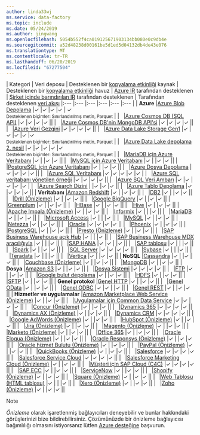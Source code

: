 ```yaml
---
author: linda33wj
ms.service: data-factory
ms.topic: include
ms.date: 05/24/2019
ms.author: jingwang
ms.openlocfilehash: 5054b552f4ca019125671903134bb080e0c9db4e
ms.sourcegitcommit: a52d48238d00161be5d1ed5d04132db4de43e076
ms.translationtype: MT
ms.contentlocale: tr-TR
ms.lasthandoff: 06/20/2019
ms.locfileid: "67277504"
---
```

| Kategori | Veri deposu | Desteklenen bir [kopyalama etkinliği](../articles/data-factory/copy-activity-overview.md) kaynak | Desteklenen bir [kopyalama etkinliği](../articles/data-factory/copy-activity-overview.md) havuz | [Azure IR](../articles/data-factory/concepts-integration-runtime.md#azure-integration-runtime) tarafından desteklenen | [Şirket içinde barındırılan IR](../articles/data-factory/concepts-integration-runtime.md#self-hosted-integration-runtime) tarafından desteklenen | Tarafından desteklenen [veri akışı](../articles/data-factory/concepts-data-flow-overview.md)
|:--- |:--- |:--- |:--- |:--- |:--- |
| **Azure** |[Azure Blob Depolama](../articles/data-factory/connector-azure-blob-storage.md) |✓ |✓ |✓ |✓  | ✓ <br> <small>Desteklenen biçimler: Sınırlandırılmış metin, Parquet</small> |
| &nbsp; |[Azure Cosmos DB (SQL API)](../articles/data-factory/connector-azure-cosmos-db.md) |✓ |✓ |✓ |✓  ||
| &nbsp; |[Azure Cosmos DB'nin MongoDB API'si](../articles/data-factory/connector-azure-cosmos-db-mongodb-api.md) |✓ |✓ |✓ |✓  ||
| &nbsp; |[Azure Veri Gezgini](../articles/data-factory/connector-azure-data-explorer.md) |✓ |✓ |✓ |✓ ||
| &nbsp; |[Azure Data Lake Storage Gen1](../articles/data-factory/connector-azure-data-lake-store.md) |✓ |✓ |✓ |✓  |✓ <br> <small>Desteklenen biçimler: Sınırlandırılmış metin, Parquet</small> |
| &nbsp; |[Azure Data Lake depolama 2. nesil](../articles/data-factory/connector-azure-data-lake-storage.md) |✓ |✓ |✓ |✓  |✓ <br> <small>Desteklenen biçimler: Sınırlandırılmış metin, Parquet</small> |
| &nbsp; |[MariaDB için Azure Veritabanı](../articles/data-factory/connector-azure-database-for-mariadb.md) |✓ | |✓ |✓  ||
| &nbsp; |[MySQL için Azure Veritabanı](../articles/data-factory/connector-azure-database-for-mysql.md) |✓ | |✓ |✓  ||
| &nbsp; |[PostgreSQL için Azure Veritabanı](../articles/data-factory/connector-azure-database-for-postgresql.md) |✓ | |✓ |✓  ||
| &nbsp; |[Azure Dosya Depolama](../articles/data-factory/connector-azure-file-storage.md) |✓ |✓ |✓ |✓  ||
| &nbsp; |[Azure SQL Veritabanı](../articles/data-factory/connector-azure-sql-database.md) |✓ |✓ |✓ |✓  |✓  |
| &nbsp; |[Azure SQL veritabanı yönetilen örneği](../articles/data-factory/connector-azure-sql-database-managed-insance.md) |✓ |✓ |✓ |✓  ||
| &nbsp; |[Azure SQL Veri Ambarı](../articles/data-factory/connector-azure-sql-data-warehouse.md) |✓ |✓ |✓ |✓  |✓  |
| &nbsp; |[Azure Search Dizini](../articles/data-factory/connector-azure-search.md) | |✓ |✓ |✓  ||
| &nbsp; |[Azure Tablo Depolama](../articles/data-factory/connector-azure-table-storage.md) |✓ |✓ |✓ |✓  ||
| **Veritabanı** |[Amazon Redshift](../articles/data-factory/connector-amazon-redshift.md) |✓ | |✓ |✓  ||
| &nbsp; |[DB2](../articles/data-factory/connector-db2.md) |✓ | |✓ |✓  ||
| &nbsp; |[Drill (Önizleme)](../articles/data-factory/connector-drill.md) |✓ | |✓ |✓  ||
| &nbsp; |[Google BigQuery](../articles/data-factory/connector-google-bigquery.md) |✓ | |✓ |✓  ||
| &nbsp; |[Greenplum](../articles/data-factory/connector-greenplum.md) |✓ | |✓ |✓  ||
| &nbsp; |[HBase](../articles/data-factory/connector-hbase.md) |✓ | |✓ |✓  ||
| &nbsp; |[Hive](../articles/data-factory/connector-hive.md) |✓ | |✓ |✓  ||
| &nbsp; |[Apache Impala (Önizleme)](../articles/data-factory/connector-impala.md) |✓ | |✓ |✓  ||
| &nbsp; |[Informix](../articles/data-factory/connector-odbc.md#ibm-informix-source) |✓ | | |✓  ||
| &nbsp; |[MariaDB](../articles/data-factory/connector-mariadb.md) |✓ | |✓ |✓  ||
| &nbsp; |[Microsoft Access](../articles/data-factory/connector-odbc.md#microsoft-access-source) |✓ | | |✓  ||
| &nbsp; |[MySQL](../articles/data-factory/connector-mysql.md) |✓ | |✓ |✓  ||
| &nbsp; |[Netezza](../articles/data-factory/connector-netezza.md) |✓ | |✓ |✓  ||
| &nbsp; |[Oracle](../articles/data-factory/connector-oracle.md) |✓ |✓ |✓ |✓  ||
| &nbsp; |[Phoenix](../articles/data-factory/connector-phoenix.md) |✓ | |✓ |✓  ||
| &nbsp; |[PostgreSQL](../articles/data-factory/connector-postgresql.md) |✓ | |✓ |✓  ||
| &nbsp; |[Presto (Önizleme)](../articles/data-factory/connector-presto.md) |✓ | |✓ |✓  ||
| &nbsp; |[SAP Business Warehouse açık Hub](../articles/data-factory/connector-sap-business-warehouse-open-hub.md) |✓ | | |✓  ||
| &nbsp; |[SAP Business Warehouse MDX aracılığıyla](../articles/data-factory/connector-sap-business-warehouse.md) |✓ | | |✓  ||
| &nbsp; |[SAP HANA](../articles/data-factory/connector-sap-hana.md) |✓ |✓ | |✓  ||
| &nbsp; |[SAP tablosu](../articles/data-factory/connector-sap-table.md) |✓ | | |✓  ||
| &nbsp; |[Spark](../articles/data-factory/connector-spark.md) |✓ | |✓ |✓  ||
| &nbsp; |[SQL Server](../articles/data-factory/connector-sql-server.md) |✓ |✓ |✓ |✓  ||
| &nbsp; |[Sybase](../articles/data-factory/connector-sybase.md) |✓ | | |✓  ||
| &nbsp; |[Teradata](../articles/data-factory/connector-teradata.md) |✓ | | |✓  ||
| &nbsp; |[Vertica](../articles/data-factory/connector-vertica.md) |✓ | |✓ |✓  ||
| **NoSQL** |[Cassandra](../articles/data-factory/connector-cassandra.md) |✓ | |✓ |✓  ||
| &nbsp; |[Couchbase (Önizleme)](../articles/data-factory/connector-couchbase.md) |✓ | |✓ |✓  ||
| &nbsp; |[MongoDB](../articles/data-factory/connector-mongodb.md) |✓ | |✓ |✓  ||
| **Dosya** |[Amazon S3](../articles/data-factory/connector-amazon-simple-storage-service.md) |✓ | |✓ |✓  ||
| &nbsp; |[Dosya Sistemi](../articles/data-factory/connector-file-system.md) |✓ |✓ |✓ |✓  ||
| &nbsp; |[FTP](../articles/data-factory/connector-ftp.md) |✓ | |✓ |✓  ||
| &nbsp; |[Google bulut depolama](../articles/data-factory/connector-google-cloud-storage.md) |✓ | |✓ |✓  ||
| &nbsp; |[HDFS](../articles/data-factory/connector-hdfs.md) |✓ | |✓ |✓  ||
| &nbsp; |[SFTP](../articles/data-factory/connector-sftp.md) |✓ | |✓ |✓  ||
| **Genel protokol** |[Genel HTTP](../articles/data-factory/connector-http.md) |✓ | |✓ |✓  ||
| &nbsp; |[Genel OData](../articles/data-factory/connector-odata.md) |✓ | |✓ |✓  ||
| &nbsp; |[Genel ODBC](../articles/data-factory/connector-odbc.md) |✓ |✓ | |✓  ||
| &nbsp; |[Genel REST](../articles/data-factory/connector-rest.md) |✓ | |✓ |✓  ||
| **Hizmetler ve uygulamalar** |[Amazon Marketplace Web Service (Önizleme)](../articles/data-factory/connector-amazon-marketplace-web-service.md) |✓ | |✓ |✓  ||
| &nbsp; |[Uygulamalar için Common Data Service](../articles/data-factory/connector-dynamics-crm-office-365.md) |✓ |✓ |✓ |✓  ||
| &nbsp; |[Concur (Önizleme)](../articles/data-factory/connector-concur.md) |✓ | |✓ |✓  ||
| &nbsp; |[Dynamics 365](../articles/data-factory/connector-dynamics-crm-office-365.md) |✓ |✓ |✓ |✓  ||
| &nbsp; |[Dynamics AX (Önizleme)](../articles/data-factory/connector-dynamics-ax.md) |✓ | |✓ |✓  ||
| &nbsp; |[Dynamics CRM](../articles/data-factory/connector-dynamics-crm-office-365.md) |✓ |✓ |✓ |✓  ||
| &nbsp; |[Google AdWords (Önizleme)](../articles/data-factory/connector-google-adwords.md) |✓ | |✓ |✓  ||
| &nbsp; |[HubSpot (Önizleme)](../articles/data-factory/connector-hubspot.md) |✓ | |✓ |✓  ||
| &nbsp; |[Jira (Önizleme)](../articles/data-factory/connector-jira.md) |✓ | |✓ |✓  ||
| &nbsp; |[Magento (Önizleme)](../articles/data-factory/connector-magento.md) |✓ | |✓ |✓  ||
| &nbsp; |[Marketo (Önizleme)](../articles/data-factory/connector-marketo.md) |✓ | |✓ |✓  ||
| &nbsp; |[Office 365](../articles/data-factory/connector-office-365.md) |✓ | |✓ |✓  ||
| &nbsp; |[Oracle Eloqua (Önizleme)](../articles/data-factory/connector-oracle-eloqua.md) |✓ | |✓ |✓  ||
| &nbsp; |[Oracle Responsys (Önizleme)](../articles/data-factory/connector-oracle-responsys.md) |✓ | |✓ |✓  ||
| &nbsp; |[Oracle hizmet Bulutu (Önizleme)](../articles/data-factory/connector-oracle-service-cloud.md) |✓ | |✓ |✓  ||
| &nbsp; |[PayPal (Önizleme)](../articles/data-factory/connector-paypal.md) |✓ | |✓ |✓  ||
| &nbsp; |[QuickBooks (Önizleme)](../articles/data-factory/connector-quickbooks.md) |✓ | |✓ |✓  ||
| &nbsp; |[Salesforce](../articles/data-factory/connector-salesforce.md) |✓ |✓ |✓ |✓  ||
| &nbsp; |[Salesforce Service Cloud](../articles/data-factory/connector-salesforce.md) |✓ |✓ |✓ |✓  ||
| &nbsp; |[Salesforce Marketing Cloud (Önizleme)](../articles/data-factory/connector-salesforce-marketing-cloud.md) |✓ | |✓ |✓  ||
| &nbsp; |[Müşteri için SAP Cloud (C4C)](../articles/data-factory/connector-sap-cloud-for-customer.md) |✓ |✓ |✓ |✓  ||
| &nbsp; |[SAP ECC](../articles/data-factory/connector-sap-ecc.md) |✓ | |✓ |✓ ||
| &nbsp; |[ServiceNow](../articles/data-factory/connector-servicenow.md) |✓ | |✓ |✓  ||
| &nbsp; |[Shopify (Önizleme)](../articles/data-factory/connector-shopify.md) |✓ | |✓ |✓  ||
| &nbsp; |[Square (Önizleme)](../articles/data-factory/connector-square.md) |✓ | |✓ |✓  ||
| &nbsp; |[Web Tablosu (HTML tablosu)](../articles/data-factory/connector-web-table.md) |✓ | | |✓  ||
| &nbsp; |[Xero (Önizleme)](../articles/data-factory/connector-xero.md) |✓ | |✓ |✓  ||
| &nbsp; |[Zoho (Önizleme)](../articles/data-factory/connector-zoho.md) |✓ | |✓ |✓  ||

> [!NOTE]
> *Önizleme* olarak işaretlenmiş bağlayıcıları deneyebilir ve bunlar hakkındaki görüşlerinizi bize bildirebilirsiniz.  Çözümünüzde bir önizleme bağlayıcısı bağımlılığı olmasını istiyorsanız lütfen [Azure desteğine](https://azure.microsoft.com/support/) başvurun.
